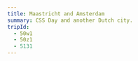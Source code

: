 ```yaml
---
title: Maastricht and Amsterdam
summary: CSS Day and another Dutch city.
tripId:
  - 50w1
  - 50z1
  - 5131
---
```

